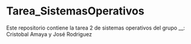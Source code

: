 # Tarea_SistemasOperativos
Este repositorio contiene la tarea 2 de sistemas operativos del grupo __: Cristobal Amaya y José Rodriguez
